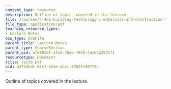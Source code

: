 ```yaml
---
content_type: resource
description: Outline of topics covered in the lecture.
file: /courses/4-461-building-technology-i-materials-and-construction-fall-2004/b374dbdc61c152aeabcc8763fe98779a_lect6.pdf
file_type: application/pdf
learning_resource_types:
- Lecture Notes
ocw_type: OCWFile
parent_title: Lecture Notes
parent_type: CourseSection
parent_uid: afe893bf-afcb-7bee-7878-4ac6e22925f1
resourcetype: Document
title: lect6.pdf
uid: b374dbdc-61c1-52ae-abcc-8763fe98779a
---
```

Outline of topics covered in the lecture.

